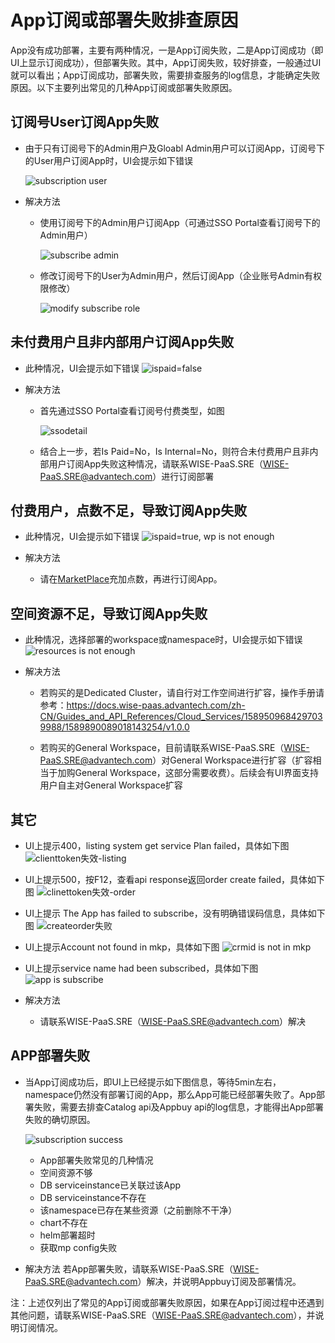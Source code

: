 # App订阅或部署失败排查原因

App没有成功部署，主要有两种情况，一是App订阅失败，二是App订阅成功（即UI上显示订阅成功），但部署失败。其中，App订阅失败，较好排查，一般通过UI就可以看出；App订阅成功，部署失败，需要排查服务的log信息，才能确定失败原因。以下主要列出常见的几种App订阅或部署失败原因。

## 订阅号User订阅App失败 

   - 由于只有订阅号下的Admin用户及Gloabl Admin用户可以订阅App，订阅号下的User用户订阅App时，UI会提示如下错误
     
       ![subscription user](imgs/subscription-user.png)
       
   - 解决方法
     
      - 使用订阅号下的Admin用户订阅App（可通过SSO Portal查看订阅号下的Admin用户）
      
        ![subscribe admin](imgs/subscribe-admin.png)
      
      - 修改订阅号下的User为Admin用户，然后订阅App（企业账号Admin有权限修改）
      
        ![modify subscribe role](imgs/modify-subscribe-role.png)

## 未付费用户且非内部用户订阅App失败

   - 此种情况，UI会提示如下错误
	![ispaid=false](imgs/ispaid=false.png)
     
   - 解决方法
     
      - 首先通过SSO Portal查看订阅号付费类型，如图
      
          ![ssodetail](imgs/ssodetail.png)
        
      - 结合上一步，若Is Paid=No，Is Internal=No，则符合未付费用户且非内部用户订阅App失败这种情况，请联系WISE-PaaS.SRE（WISE-PaaS.SRE@advantech.com）进行订阅部署

## 付费用户，点数不足，导致订阅App失败

   - 此种情况，UI会提示如下错误
	![ispaid=true, wp is not enough](imgs/ispaid=truewp-is-not-enough.png)

   - 解决方法
        - 请在[MarketPlace](https://wise-paas.advantech.com/en-us/marketplace)充加点数，再进行订阅App。

## 空间资源不足，导致订阅App失败  

   - 此种情况，选择部署的workspace或namespace时，UI会提示如下错误
	![resources is not enough](imgs/resources-is-not-enough.png)

   - 解决方法
        - 若购买的是Dedicated Cluster，请自行对工作空间进行扩容，操作手册请参考：https://docs.wise-paas.advantech.com/zh-CN/Guides_and_API_References/Cloud_Services/1589509684297039988/1589890089018143254/v1.0.0   
        
        - 若购买的General Workspace，目前请联系WISE-PaaS.SRE（WISE-PaaS.SRE@advantech.com）对General Workspace进行扩容（扩容相当于加购General Workspace，这部分需要收费）。后续会有UI界面支持用户自主对General Workspace扩容

## 其它
   - UI上提示400，listing system get service Plan failed，具体如下图 
	![clienttoken失效-listing](imgs/clienttoken失效-listing.png)
    
   - UI上提示500，按F12，查看api response返回order create failed，具体如下图 
	![clinettoken失效-order](imgs/clinettoken失效-order.png)
    
   - UI上提示 The App has failed to subscribe，没有明确错误码信息，具体如下图
	![createorder失败](imgs/createorder失败.png)
    
   - UI上提示Account not found in mkp，具体如下图
	![crmid is not in mkp](imgs/crmid-is-not-in-mkp.png)

   - UI上提示service name had been subscribed，具体如下图
	![app is subscribe](imgs/app-is-subscribe.png)

   - 解决方法
        - 请联系WISE-PaaS.SRE（WISE-PaaS.SRE@advantech.com）解决

## APP部署失败


   - 当App订阅成功后，即UI上已经提示如下图信息，等待5min左右，namespace仍然没有部署订阅的App，那么App可能已经部署失败了。App部署失败，需要去排查Catalog api及Appbuy api的log信息，才能得出App部署失败的确切原因。

     ![subscription success](imgs/subscription-success.png)

        - App部署失败常见的几种情况
        - 空间资源不够
        - DB serviceinstance已关联过该App
        - DB serviceinstance不存在
        - 该namespace已存在某些资源（之前删除不干净）
        - chart不存在
        - helm部署超时
        - 获取mp config失败
   - 解决方法
        若App部署失败，请联系WISE-PaaS.SRE（WISE-PaaS.SRE@advantech.com）解决，并说明Appbuy订阅及部署情况。

注：上述仅列出了常见的App订阅或部署失败原因，如果在App订阅过程中还遇到其他问题，请联系WISE-PaaS.SRE（WISE-PaaS.SRE@advantech.com），并说明订阅情况。